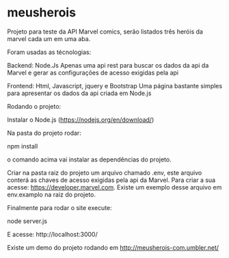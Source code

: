 # meusherois
Projeto para teste da API Marvel comics, serão listados três heróis da marvel cada um em uma aba.


Foram usadas as técnologias:

Backend: Node.Js
  Apenas uma api rest para buscar os dados da api da Marvel e gerar as configurações de acesso exigidas pela api
  
Frontend: Html, Javascript, jquery e Bootstrap
  Uma página bastante simples para apresentar os dados da api criada em Node.js
  

Rodando o projeto:

Instalar o Node.js (https://nodejs.org/en/download/)

Na pasta do projeto rodar:

  npm install

o comando acima vai instalar as dependências do projeto.

Criar na pasta raiz do projeto um arquivo chamado .env, este arquivo conterá as chaves de acesso exigidas pela api da Marvel.
Para criar a sua acesse: https://developer.marvel.com. Existe um exemplo desse arquivo em env.examplo na raiz do projeto.

Finalmente para rodar o site execute:

node server.js

E acesse: http://localhost:3000/

Existe um demo do projeto rodando em http://meusherois-com.umbler.net/
